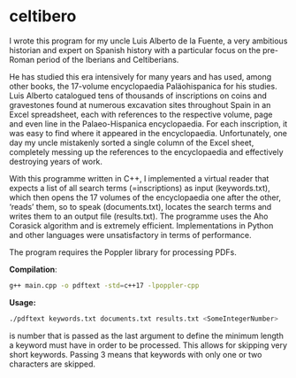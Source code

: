# celtibero

I wrote this program for my uncle Luis Alberto de la Fuente, a very ambitious historian and expert on Spanish history with a particular focus on the pre-Roman period of the Iberians and Celtiberians.

He has studied this era intensively for many years and has used, among other books, the 17-volume encyclopaedia Paläohispanica for his studies. Luis Alberto catalogued tens of thousands of inscriptions on coins and gravestones found at numerous excavation sites throughout Spain in an Excel spreadsheet, each with references to the respective volume, page and even line in the Palaeo-Hispanica encyclopaedia. For each inscription, it was easy to find where it appeared in the encyclopaedia. Unfortunately, one day my uncle mistakenly sorted a single column of the Excel sheet, completely messing up the references to the encyclopaedia and effectively destroying years of work.

With this programme written in C++, I implemented a virtual reader that expects a list of all search terms (=inscriptions) as input (keywords.txt), which then opens the 17 volumes of the encyclopaedia one after the other, ‘reads’ them, so to speak (documents.txt), locates the search terms and writes them to an output file (results.txt). The programme uses the Aho Corasick algorithm and is extremely efficient. Implementations in Python and other languages were unsatisfactory in terms of performance.

The program requires the Poppler library for processing PDFs.

__Compilation__:

```bash
g++ main.cpp -o pdftext -std=c++17 -lpoppler-cpp
```

__Usage:__

```bash
./pdftext keywords.txt documents.txt results.txt <SomeIntegerNumber>
```

<SomeIntegerNumber> is number that is passed as the last argument to define the minimum length a keyword must have in order to be processed. This allows for skipping very short keywords. Passing 3 means that keywords with only one or two characters are skipped.
